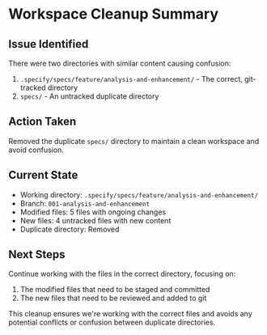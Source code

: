 # Workspace Cleanup Summary

## Issue Identified
There were two directories with similar content causing confusion:
1. `.specify/specs/feature/analysis-and-enhancement/` - The correct, git-tracked directory
2. `specs/` - An untracked duplicate directory

## Action Taken
Removed the duplicate `specs/` directory to maintain a clean workspace and avoid confusion.

## Current State
- Working directory: `.specify/specs/feature/analysis-and-enhancement/`
- Branch: `001-analysis-and-enhancement`
- Modified files: 5 files with ongoing changes
- New files: 4 untracked files with new content
- Duplicate directory: Removed

## Next Steps
Continue working with the files in the correct directory, focusing on:
1. The modified files that need to be staged and committed
2. The new files that need to be reviewed and added to git

This cleanup ensures we're working with the correct files and avoids any potential conflicts or confusion between duplicate directories.